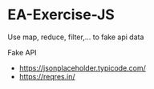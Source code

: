 # EA-Exercise-JS

Use map, reduce, filter,... to fake api data

Fake API 
* https://jsonplaceholder.typicode.com/
* https://reqres.in/